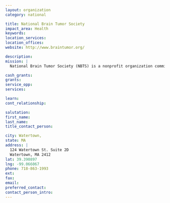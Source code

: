 ```yaml
---
layout: organization
category: national

title: National Brain Tumor Society
impact_area: Health
keywords: 
location_services: 
location_offices: 
website: http://www.braintumor.org/

description: 
mission: |
  National Brain Tumor Society (NBTS) is a nonprofit organization committed to finding a cure for brain tumors. We aggressively drive strategic research, advocate for public policies that meet the critical needs of the brain tumor community, and provide patient information.

cash_grants: 
grants: 
service_opp: 
services: 

learn: 
cont_relationship: 

salutation: 
first_name: 
last_name: 
title_contact_person: 

city: Watertown,
state: MA
address: |
  124 Watertown St. Suite 2D  
  Watertown, MA 2412
lat: 39.390897
lng: -99.066067
phone: 718-863-1993
ext: 
fax: 
email: 
preferred_contact: 
contact_person_intro: 
---
```


